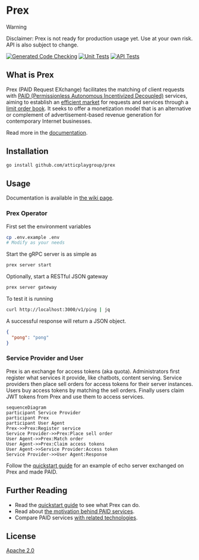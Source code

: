 # Prex

> [!WARNING]
> Disclaimer: Prex is not ready for production usage yet. Use at your own risk. API is also subject to change.

[![Generated Code Checking](https://github.com/atticplaygroup/prex/actions/workflows/verify-generated-code.yml/badge.svg)](https://github.com/atticplaygroup/prex/actions/workflows/verify-generated-code.yml)
[![Unit Tests](https://github.com/atticplaygroup/prex/actions/workflows/run-unit-tests.yml/badge.svg)](https://github.com/atticplaygroup/prex/actions/workflows/run-unit-tests.yml)
[![API Tests](https://github.com/atticplaygroup/prex/actions/workflows/run-api-tests.yml/badge.svg)](https://github.com/atticplaygroup/prex/actions/workflows/run-api-tests.yml)

## What is Prex

Prex (PAID Request EXchange) facilitates the matching of client requests with [PAID (Permissionless Autonomous Incentivized Decoupled)](overview/paid-service.md) services, aiming to establish an [efficient market](https://www.investopedia.com/terms/e/efficientmarkethypothesis.asp) for requests and services through a [limit order book](https://en.wikipedia.org/wiki/Central_limit_order_book). It seeks to offer a monetization model that is an alternative or complement of advertisement-based revenue generation for contemporary Internet businesses.

Read more in the [documentation](https://github.com/atticplaygroup/prex/wiki/Home#what-is-prex).

## Installation

```bash
go install github.com/atticplaygroup/prex
```

## Usage

Documentation is available in [the wiki page](https://github.com/atticplaygroup/prex/wiki).

### Prex Operator

First set the environment variables
```bash
cp .env.example .env
# Modify as your needs
```

Start the gRPC server is as simple as 
```bash
prex server start
```

Optionally, start a RESTful JSON gateway
```bash
prex server gateway
```

To test it is running
```bash
curl http://localhost:3000/v1/ping | jq
```
A successful response will return a JSON object.
```json
{
  "pong": "pong"
}
```

### Service Provider and User

Prex is an exchange for access tokens (aka quota). Administrators first register what services it provide, like chatbots, content serving. Service providers then place sell orders for access tokens for their server instances. Users buy access tokens by matching the sell orders. Finally users claim JWT tokens from Prex and use them to access services.

```mermaid
sequenceDiagram
participant Service Provider
participant Prex
participant User Agent
Prex->>Prex:Register service
Service Provider->>Prex:Place sell order
User Agent->>Prex:Match order
User Agent->>Prex:Claim access tokens
User Agent->>Service Provider:Access token
Service Provider->>User Agent:Response
```

Follow the [quickstart guide](https://github.com/atticplaygroup/prex/wiki/getting-started) for an example of echo server exchanged on Prex and made PAID.

## Further Reading

- Read the [quickstart guide](https://github.com/atticplaygroup/prex/wiki/getting-started) to see what Prex can do.  
- Read about [the motivation behind PAID services](https://github.com/atticplaygroup/prex/wiki/paid-service).
- Compare PAID services [with related technologies](https://github.com/atticplaygroup/prex/wiki/design-decisions).

## License

[Apache 2.0](./LICENSE)

